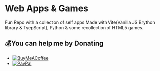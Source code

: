 # Web Apps & Games

Fun Repo with a collection of self apps Made with Vite(Vanilla JS Brython library & TyepScript), Python & some recollection of HTML5 games.
## 💰You can help me by Donating

- [![BuyMeACoffee](https://img.shields.io/badge/Buy%20Me%20a%20Coffee-ffdd00?style=for-the-badge&logo=buy-me-a-coffee&logoColor=black)](https://www.buymeacoffee.com/nigarumovum)
- [![PayPal](https://img.shields.io/badge/PayPal-00457C?style=for-the-badge&logo=paypal&logoColor=white)](https://paypal.me/neighbordevcr)

